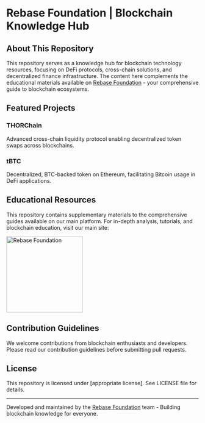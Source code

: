 # Rebase Foundation | Blockchain Knowledge Hub

## About This Repository

This repository serves as a knowledge hub for blockchain technology resources, focusing on DeFi protocols, cross-chain solutions, and decentralized finance infrastructure. The content here complements the educational materials available on [Rebase Foundation](https://rebase.foundation/) - your comprehensive guide to blockchain ecosystems.

## Featured Projects

### THORChain
Advanced cross-chain liquidity protocol enabling decentralized token swaps across blockchains.

### tBTC
Decentralized, BTC-backed token on Ethereum, facilitating Bitcoin usage in DeFi applications.

## Educational Resources

This repository contains supplementary materials to the comprehensive guides available on our main platform. For in-depth analysis, tutorials, and blockchain education, visit our main site:

[<img src="[https://your-logo-url-here.png](https://rebase.foundation/wp-content/uploads/2025/02/rebase-logo-without-bg.svg)" alt="Rebase Foundation" width="200"/>](https://rebase.foundation/)

## Contribution Guidelines

We welcome contributions from blockchain enthusiasts and developers. Please read our contribution guidelines before submitting pull requests.

## License

This repository is licensed under [appropriate license]. See LICENSE file for details.

---

Developed and maintained by the [Rebase Foundation](https://rebase.foundation/) team - Building blockchain knowledge for everyone.
